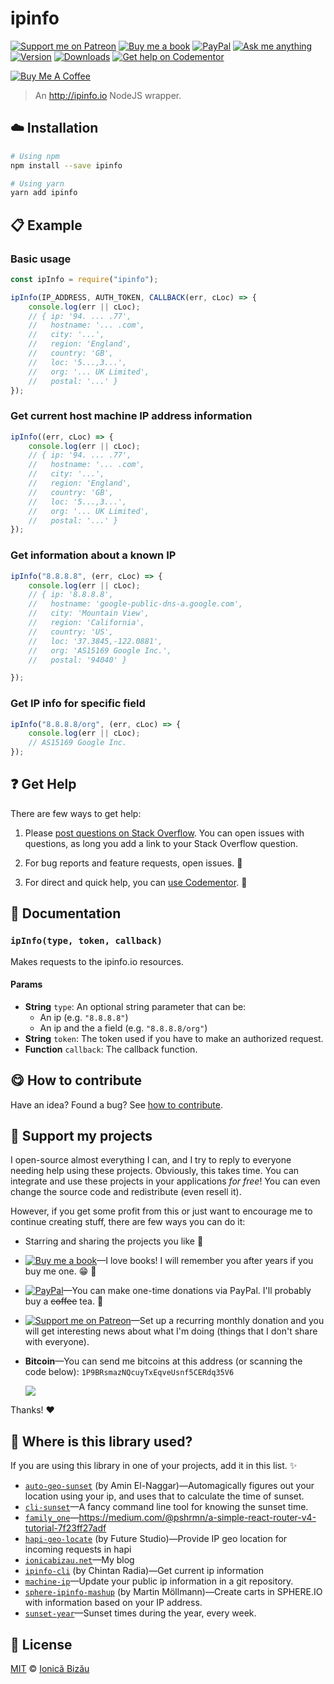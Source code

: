 <!-- Please do not edit this file. Edit the `blah` field in the `package.json` instead. If in doubt, open an issue. -->


# ipinfo

 [![Support me on Patreon][badge_patreon]][patreon] [![Buy me a book][badge_amazon]][amazon] [![PayPal][badge_paypal_donate]][paypal-donations] [![Ask me anything](https://img.shields.io/badge/ask%20me-anything-1abc9c.svg)](https://github.com/IonicaBizau/ama) [![Version](https://img.shields.io/npm/v/ipinfo.svg)](https://www.npmjs.com/package/ipinfo) [![Downloads](https://img.shields.io/npm/dt/ipinfo.svg)](https://www.npmjs.com/package/ipinfo) [![Get help on Codementor](https://cdn.codementor.io/badges/get_help_github.svg)](https://www.codementor.io/johnnyb?utm_source=github&utm_medium=button&utm_term=johnnyb&utm_campaign=github)

<a href="https://www.buymeacoffee.com/H96WwChMy" target="_blank"><img src="https://www.buymeacoffee.com/assets/img/custom_images/yellow_img.png" alt="Buy Me A Coffee"></a>

> An http://ipinfo.io NodeJS wrapper.

## :cloud: Installation

```sh
# Using npm
npm install --save ipinfo

# Using yarn
yarn add ipinfo
```


## :clipboard: Example


### Basic usage
```js
const ipInfo = require("ipinfo");

ipInfo(IP_ADDRESS, AUTH_TOKEN, CALLBACK(err, cLoc) => {
    console.log(err || cLoc);
    // { ip: '94. ... .77',
    //   hostname: '... .com',
    //   city: '...',
    //   region: 'England',
    //   country: 'GB',
    //   loc: '5...,3...',
    //   org: '... UK Limited',
    //   postal: '...' }
});
```

### Get current host machine IP address information
```js
ipInfo((err, cLoc) => {
    console.log(err || cLoc);
    // { ip: '94. ... .77',
    //   hostname: '... .com',
    //   city: '...',
    //   region: 'England',
    //   country: 'GB',
    //   loc: '5...,3...',
    //   org: '... UK Limited',
    //   postal: '...' }
});
```

### Get information about a known IP
```js
ipInfo("8.8.8.8", (err, cLoc) => {
    console.log(err || cLoc);
    // { ip: '8.8.8.8',
    //   hostname: 'google-public-dns-a.google.com',
    //   city: 'Mountain View',
    //   region: 'California',
    //   country: 'US',
    //   loc: '37.3845,-122.0881',
    //   org: 'AS15169 Google Inc.',
    //   postal: '94040' }

});
```

### Get IP info for specific field
```js
ipInfo("8.8.8.8/org", (err, cLoc) => {
    console.log(err || cLoc);
    // AS15169 Google Inc.
});
```



## :question: Get Help

There are few ways to get help:

 1. Please [post questions on Stack Overflow](https://stackoverflow.com/questions/ask). You can open issues with questions, as long you add a link to your Stack Overflow question.
 2. For bug reports and feature requests, open issues. :bug:

 3. For direct and quick help, you can [use Codementor](https://www.codementor.io/johnnyb). :rocket:



## :memo: Documentation


### `ipInfo(type, token, callback)`
Makes requests to the ipinfo.io resources.

#### Params

- **String** `type`: An optional string parameter that can be:
  - An ip (e.g. `"8.8.8.8"`)
  - An ip and the a field (e.g. `"8.8.8.8/org"`)
- **String** `token`: The token used if you have to make an authorized request.
- **Function** `callback`: The callback function.



## :yum: How to contribute
Have an idea? Found a bug? See [how to contribute][contributing].


## :sparkling_heart: Support my projects

I open-source almost everything I can, and I try to reply to everyone needing help using these projects. Obviously,
this takes time. You can integrate and use these projects in your applications *for free*! You can even change the source code and redistribute (even resell it).

However, if you get some profit from this or just want to encourage me to continue creating stuff, there are few ways you can do it:


 - Starring and sharing the projects you like :rocket:
 - [![Buy me a book][badge_amazon]][amazon]—I love books! I will remember you after years if you buy me one. :grin: :book:
 - [![PayPal][badge_paypal]][paypal-donations]—You can make one-time donations via PayPal. I'll probably buy a ~~coffee~~ tea. :tea:
 - [![Support me on Patreon][badge_patreon]][patreon]—Set up a recurring monthly donation and you will get interesting news about what I'm doing (things that I don't share with everyone).
 - **Bitcoin**—You can send me bitcoins at this address (or scanning the code below): `1P9BRsmazNQcuyTxEqveUsnf5CERdq35V6`

    ![](https://i.imgur.com/z6OQI95.png)


Thanks! :heart:


## :dizzy: Where is this library used?
If you are using this library in one of your projects, add it in this list. :sparkles:


 - [`auto-geo-sunset`](https://github.com/aminnaggar/auto-geo-sunset#readme) (by Amin El-Naggar)—Automagically figures out your location using your ip, and uses that to calculate the time of sunset.
 - [`cli-sunset`](https://github.com/IonicaBizau/cli-sunset)—A fancy command line tool for knowing the sunset time.
 - [`family_one`](https://family.one/app)—https://medium.com/@pshrmn/a-simple-react-router-v4-tutorial-7f23ff27adf
 - [`hapi-geo-locate`](https://github.com/fs-opensource/hapi-geo-locate#readme) (by Future Studio)—Provide IP geo location for incoming requests in hapi
 - [`ionicabizau.net`](https://github.com/IonicaBizau/ionicabizau.net#readme)—My blog
 - [`ipinfo-cli`](https://github.com/beatfreaker/ipinfo-cli) (by Chintan Radia)—Get current ip information
 - [`machine-ip`](https://github.com/IonicaBizau/machine-ip#readme)—Update your public ip information in a git repository.
 - [`sphere-ipinfo-mashup`](https://github.com/mmoelli/sphere-ipinfo-mashup) (by Martin Möllmann)—Create carts in SPHERE.IO with information based on your IP address.
 - [`sunset-year`](https://github.com/IonicaBizau/sunset-year#readme)—Sunset times during the year, every week.

## :scroll: License

[MIT][license] © [Ionică Bizău][website]


[badge_patreon]: https://ionicabizau.github.io/badges/patreon.svg
[badge_amazon]: https://ionicabizau.github.io/badges/amazon.svg
[badge_paypal]: https://ionicabizau.github.io/badges/paypal.svg
[badge_paypal_donate]: https://ionicabizau.github.io/badges/paypal_donate.svg

[patreon]: https://www.patreon.com/ionicabizau
[amazon]: http://amzn.eu/hRo9sIZ
[paypal-donations]: https://www.paypal.com/cgi-bin/webscr?cmd=_s-xclick&hosted_button_id=RVXDDLKKLQRJW

[license]: http://showalicense.com/?fullname=Ionic%C4%83%20Biz%C4%83u%20%3Cbizauionica%40gmail.com%3E%20(https%3A%2F%2Fionicabizau.net)&year=2014#license-mit
[website]: https://ionicabizau.net
[contributing]: /CONTRIBUTING.md
[docs]: /DOCUMENTATION.md
